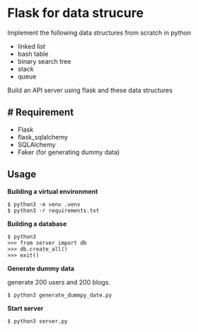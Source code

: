 # Flask for data strucure

Implement the following data structures from scratch in python

* linked list
* bash table
* binary search tree
* stack
* queue

Build an API server using flask and these data structures

## # Requirement

* Flask
* flask_sqlalchemy
* SQLAlchemy
* Faker (for generating dummy data)

## Usage

**Building a virtual environment**

```bash=
$ python3 -m venv .venv
$ python3 -r requirements.txt
```

**Building a database**

```bash=
$ python3
>>> from server import db
>>> db.create_all()
>>> exit()
```

**Generate dummy data**

generate 200 users and 200 blogs.

```bash=
$ python3 generate_dummpy_date.py
```

**Start server**

```bash=
$ python3 server.py
```
